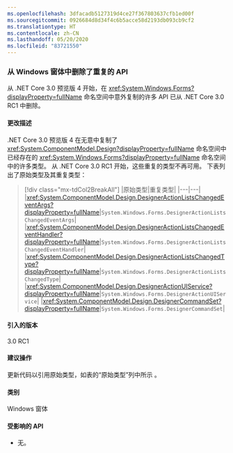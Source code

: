 ```yaml
---
ms.openlocfilehash: 3dfacadb5127319d4ce27f367803637cfb1ed00f
ms.sourcegitcommit: 0926684d8d34f4c6b5acce58d2193db093cb9cf2
ms.translationtype: HT
ms.contentlocale: zh-CN
ms.lasthandoff: 05/20/2020
ms.locfileid: "83721550"
---
```

### <a name="duplicated-apis-removed-from-windows-forms"></a>从 Windows 窗体中删除了重复的 API

从 .NET Core 3.0 预览版 4 开始，在 <xref:System.Windows.Forms?displayProperty=fullName> 命名空间中意外复制的许多 API 已从 .NET Core 3.0 RC1 中删除。

#### <a name="change-description"></a>更改描述

.NET Core 3.0 预览版 4 在无意中复制了 <xref:System.ComponentModel.Design?displayProperty=fullName> 命名空间中已经存在的 <xref:System.Windows.Forms?displayProperty=fullName> 命名空间中的许多类型。 从 .NET Core 3.0 RC1 开始，这些重复的类型不再可用。 下表列出了原始类型及其重复类型：

> [!div class="mx-tdCol2BreakAll"]
> |原始类型|重复类型|
> |---|---|
> |<xref:System.ComponentModel.Design.DesignerActionListsChangedEventArgs?displayProperty=fullName>|`System.Windows.Forms.DesignerActionListsChangedEventArgs`|
> |<xref:System.ComponentModel.Design.DesignerActionListsChangedEventHandler?displayProperty=fullName>|`System.Windows.Forms.DesignerActionListsChangedEventHandler`|
> |<xref:System.ComponentModel.Design.DesignerActionListsChangedType?displayProperty=fullName>|`System.Windows.Forms.DesignerActionListsChangedType`|
> |<xref:System.ComponentModel.Design.DesignerActionUIService?displayProperty=fullName>|`System.Windows.Forms.DesignerActionUIService`|
> |<xref:System.ComponentModel.Design.DesignerCommandSet?displayProperty=fullName>|`System.Windows.Forms.DesignerCommandSet`|

#### <a name="version-introduced"></a>引入的版本

3.0 RC1

#### <a name="recommended-action"></a>建议操作

更新代码以引用原始类型，如表的“原始类型”列中所示  。

#### <a name="category"></a>类别

Windows 窗体

#### <a name="affected-apis"></a>受影响的 API

- 无。

<!--

#### Affected APIs

- Not detectable via API analysis.

-->
